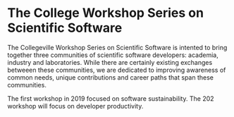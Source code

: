 # The College Workshop Series on Scientific Software

The Collegeville Workshop Series on Scientific Software is intented to bring together three communities of scientific software developers: academia, industry and laboratories.  While there are certainly existing exchanges betweeen these communities, we are dedicated to improving awareness of common needs, unique contributions and career paths that span these communities.

The first workshop in 2019 focused on software sustainability.  The 202 workshop will focus on developer productivity.
